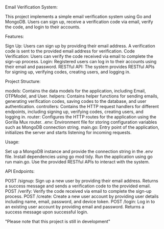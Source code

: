 Email Verification System:

This project implements a simple email verification system using Go and MongoDB. Users can sign up, receive a verification code via email, verify the code, and login to their accounts.

Features:

Sign Up: Users can sign up by providing their email address. A verification code is sent to the provided email address for verification.
Code Verification: Users can verify the code received via email to complete the sign-up process.
Login: Registered users can log in to their accounts using their email and password.
RESTful API: The system provides RESTful APIs for signing up, verifying codes, creating users, and logging in.

Project Structure:

models: Contains the data models for the application, including Email, OTPModel, and User.
helpers: Contains helper functions for sending emails, generating verification codes, saving codes to the database, and user authentication.
controllers: Contains the HTTP request handlers for different endpoints, including signing up, verifying codes, creating users, and logging in.
router: Configures the HTTP routes for the application using the Gorilla Mux router.
.env: Environment file for storing configuration variables such as MongoDB connection string.
main.go: Entry point of the application, initializes the server and starts listening for incoming requests.

Usage:

Set up a MongoDB instance and provide the connection string in the .env file.
Install dependencies using go mod tidy.
Run the application using go run main.go.
Use the provided RESTful APIs to interact with the system.

API Endpoints:

POST /signup: Sign up a new user by providing their email address. Returns a success message and sends a verification code to the provided email.
POST /verify: Verify the code received via email to complete the sign-up process.
POST /create: Create a new user account by providing user details including name, email, password, and device token.
POST /login: Log in to an existing user account by providing email and password. Returns a success message upon successful login.

"Please note that this project is still in development"

